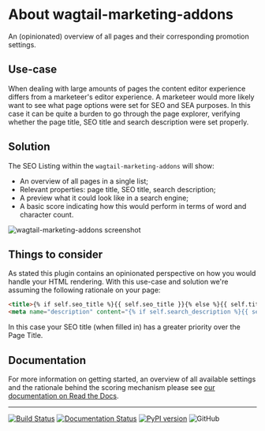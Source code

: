 # About wagtail-marketing-addons

An (opinionated) overview of all pages and their corresponding promotion settings.

## Use-case

When dealing with large amounts of pages the content editor experience differs from a marketeer's editor experience. A marketeer would more likely want to see what page options were set for SEO and SEA purposes. In this case it can be quite a burden to go through the page explorer, verifying whether the page title, SEO title and search description were set properly.

## Solution

The SEO Listing within the `wagtail-marketing-addons` will show: 

* An overview of all pages in a single list;
* Relevant properties: page title, SEO title, search description;
* A preview what it could look like in a search engine;
* A basic score indicating how this would perform in terms of word and character count.

![wagtail-marketing-addons screenshot](https://raw.githubusercontent.com/LUKKIEN/wagtail-marketing-addons/master/.github/overview.jpg)

## Things to consider

As stated this plugin contains an opinionated perspective on how you would handle your HTML rendering. With this use-case and solution we're assuming the following rationale on your page:

```html
<title>{% if self.seo_title %}{{ self.seo_title }}{% else %}{{ self.title }}{% endif %} | Your Site</title>
<meta name="description" content="{% if self.search_description %}{{ self.search_description }}{% endif %}">
```

In this case your SEO title (when filled in) has a greater priority over the Page Title.

## Documentation

For more information on getting started, an overview of all available settings and the rationale behind the scoring mechanism please see [our documentation on Read the Docs](https://wagtail-marketing-addons.readthedocs.io).

---

[![Build Status](https://travis-ci.org/LUKKIEN/wagtail-marketing-addons.svg?branch=master)](https://travis-ci.org/LUKKIEN/wagtail-marketing-addons)
[![Documentation Status](https://readthedocs.org/projects/wagtail-marketing-addons/badge/?version=latest)](https://wagtail-marketing-addons.readthedocs.io/en/latest/?badge=latest)
[![PyPI version](https://badge.fury.io/py/wagtail-marketing-addons.svg)](https://badge.fury.io/py/wagtail-marketing-addons)
![GitHub](https://img.shields.io/github/license/lukkien/wagtail-marketing-addons.svg)
